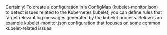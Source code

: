 Certainly! To create a configuration in a ConfigMap (kubelet-monitor.json) to detect issues related to the Kubernetes kubelet, you can define rules that target relevant log messages generated by the kubelet process. Below is an example kubelet-monitor.json configuration that focuses on some common kubelet-related issues:

